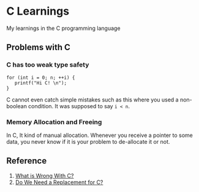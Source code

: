 # C Learnings

My learnings in the C programming language

## Problems with C

### C has too weak type safety
```
for (int i = 0; n; ++i) {
   printf("Hi C! \n");
}
```
C cannot even catch simple mistakes such as this where you used a non-boolean condition. It was supposed to say `i < n`. 

### Memory Allocation and Freeing
In C, It kind of manual allocation. Whenever you receive a pointer to some data, you never know if it is your problem to de-allocate it or not.

## Reference
1. [What is Wrong With C?](https://medium.com/codex/what-is-wrong-with-c-fca25affb127)
2. [Do We Need a Replacement for C?](https://erik-engheim.medium.com/do-we-need-a-replacement-for-c-3256a8b44814)

